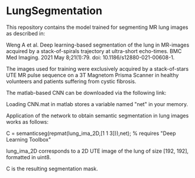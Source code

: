# LungSegmentation

This repository contains the model trained for segmenting MR lung images as described in:

Weng A et al. Deep learning-based segmentation of the lung in MR-images acquired by a stack-of-spirals trajectory at ultra-short echo-times. 
BMC Med Imaging. 2021 May 8;21(1):79. doi: 10.1186/s12880-021-00608-1. 

The images used for training were exclusively acquired by a stack-of-stars UTE MR pulse sequence on a 3T Magnetom Prisma Scanner in healthy volunteers and patients suffering from cystic fibrosis.

The matlab-based CNN can be downloaded via the following link:



Loading CNN.mat in matlab stores a variable named "net" in your memory.

Application of the network to obtain semantic segmentation in lung images works as follows:

C = semanticseg(repmat(lung_ima_2D,[1 1 3])),net);    % requires "Deep Learning Toolbox"

lung_ima_2D corresponds to a 2D UTE image of the lung of size [192, 192], formatted in uint8.

C is the resulting segmentation mask.
 
 


